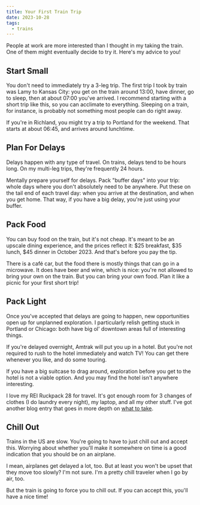 ```yaml
---
title: Your First Train Trip
date: 2023-10-28
tags:
  - trains
---
```


People at work are more interested than I thought in my taking the train.
One of them might eventually decide to try it.
Here's my advice to you!

Start Small
-----------

You don't need to immediately try a 3-leg trip.
The first trip I took by train was Lamy to Kansas City:
you get on the train around 13:00, have dinner,
go to sleep,
then at about 07:00 you've arrived.
I recommend starting with a short trip like this,
so you can acclimate to everything.
Sleeping on a train, for instance,
is probably not something most people can do right away.

If you're in Richland, you might try a trip to Portland for the weekend.
That starts at about 06:45,
and arrives around lunchtime.


Plan For Delays
-------------

Delays happen with any type of travel.
On trains, delays tend to be hours long.
On my multi-leg trips, they're frequently 24 hours.

Mentally prepare yourself for delays.
Pack "buffer days" into your trip:
whole days where you don't absolutely need to be anywhere.
Put these on the tail end of each travel day:
when you arrive at the destination,
and when you get home.
That way, if you have a big delay,
you're just using your buffer.


Pack Food
--------

You can buy food on the train,
but it's not cheap.
It's meant to be an upscale dining experience,
and the prices reflect it:
$25 breakfast, $35 lunch, $45 dinner in October 2023.
And that's before you pay the tip.

There is a café car,
but the food there is mostly things that can go in a microwave.
It does have beer and wine, which is nice:
you're not allowed to bring your own on the train.
But you can bring your own food.
Plan it like a picnic for your first short trip!


Pack Light
---------

Once you've accepted that delays are going to happen,
new opportunities open up for unplanned exploration.
I particularly relish getting stuck in Portland or Chicago:
both have big ol' downtown areas full of interesting things.

If you're delayed overnight,
Amtrak will put you up in a hotel.
But you're not required to rush to the hotel immediately and watch TV!
You can get there whenever you like,
and do some touring.

If you have a big suitcase to drag around,
exploration before you get to the hotel is not a viable option.
And you may find the hotel isn't anywhere interesting.

I love my REI Ruckpack 28 for travel.
It's got enough room for 3 changes of clothes (I do laundry every night),
my laptop, and all my other stuff.
I've got another blog entry that goes in more depth on
[what to take](/blog/2023/09-25-business-travel-on-amtrak/).


Chill Out
-------

Trains in the US are slow.
You're going to have to just chill out and accept this.
Worrying about whether you'll make it somewhere on time is a good indication that you should be on an airplane.

I mean, airplanes get delayed a lot, too.
But at least you won't be upset that they move too slowly?
I'm not sure. I'm a pretty chill traveler when I go by air, too.

But the train is going to force you to chill out.
If you can accept this,
you'll have a nice time!
